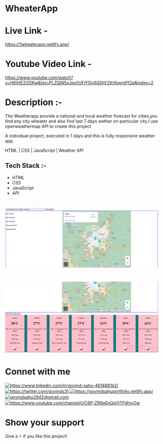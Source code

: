 # WheaterApp
# Live  Link -
https://1wheaterapp.netlify.app/

# Youtube Video Link -
https://www.youtube.com/watch?v=HKlHE2I25Kw&list=PLZQiN5xJpq1UFrFDv6Q5hY2ttVbwmPf2e&index=2

# Description :-
 The Weatherapp provide a national and local weather forecast for cities,you find any city wheater and also find last 7 days wether on particular city.I use openweathermap API to create this project

A individual project, executed in 1 days and this is fully responsive weather app.

HTML | CSS | JavaScript | Weather API
## Tech Stack :- 
- HTML
- CSS
- JavaScript
- API 

# <img src="https://github.com/sgovind158/WheaterApp/blob/main/image/whether1.png?raw=true" alt="">

# <img src="https://github.com/sgovind158/WheaterApp/blob/main/image/whetther2.png?raw=true" alt="">

# Connet with me 
<p align="left">
    <a href="https://www.linkedin.com/in/govind-sahu-4618881b2/">
        <img align="center" src="https://img.shields.io/badge/LinkedIn-0077B5?style=for-the-badge&logo=linkedin&logoColor=white" alt="https://www.linkedin.com/in/govind-sahu-4618881b2/" />
    </a>
    <a href="https://twitter.com/govinds31">
        <img align="center" src="https://img.shields.io/badge/Twitter-1DA1F2?style=for-the-badge&logo=twitter&logoColor=white" alt="https://twitter.com/govinds31" />
    </a>
    <a href="https://govindsahuportfolio.netlify.app/">
        <img align="center" src="https://img.shields.io/badge/Portfolio-18A303?style=for-the-badge&logo=ionic&logoColor=white" alt="https://govindsahuportfolio.netlify.app/" />
    </a>
    <a title="govindsahu2842@gmail.com" href="mailto:govindsahu2842@gmail.com">
        <img align="center" src="https://img.shields.io/badge/Gmail-D14836?style=for-the-badge&logo=gmail&logoColor=white" alt="govindsahu2842@gmail.com" />
    </a>
     <a href="https://www.youtube.com/channel/UC6P-ZR9a6xQpj1jTFdhjyOw">
        <img align="center" src="https://img.shields.io/badge/Youtube-D14836?style=for-the-badge&logo=youtube&logoColor=white" alt="https://www.youtube.com/channel/UC6P-ZR9a6xQpj1jTFdhjyOw" />
    </a>

   
</p>


# Show your support 
Give a ⭐️ if you like this project!

